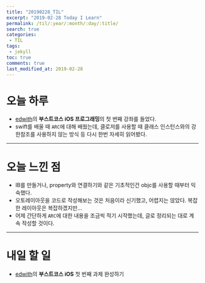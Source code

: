 ```yaml
---
title: "20190228_TIL"
excerpt: "2019-02-28 Today I Learn"
permalink: /til/:year/:month/:day/:title/
search: true
categories:
 - TIL
tags:
 - jekyll
toc: true
comments: true
last_modified_at: 2019-02-28
---
```


# 오늘 하루
- [edwith]()의 **부스트코스 iOS 프로그래밍**의 첫 번째 강좌를 들었다.
- swift를 배울 때 `ARC`에 대해 배웠는데, 클로저를 사용할 때 클래스 인스턴스와의 강한참조를 사용하지 않는 방식 등 다시 한번 자세히 읽어봤다.

---
# 오늘 느낀 점
- IB를 만들거나, property와 연결하기와 같은 기초적인건 objc를 사용할 때부터 익숙했다. 
- 오토레이아웃을 코드로 작성해보는 것은 처음이라 신기했고, 어렵지는 않았다. 복잡한 레이아웃은 복잡하겠지만...
- 어제 간단하게 `ARC`에 대한 내용을 조금씩 적기 시작했는데, 글로 정리되는 대로 계속 작성할 것이다.

---
# 내일 할 일
- [edwith]()의 **부스트코스 iOS** 첫 번째 과제 완성하기
